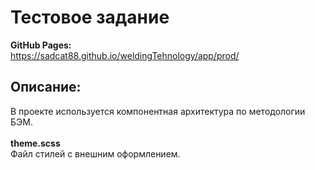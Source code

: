 # Тестовое задание

**GitHub Pages:**<br>
https://sadcat88.github.io/weldingTehnology/app/prod/<br>

## Описание:
В проекте используется компонентная архитектура по методологии БЭМ. <br>
<br>
**theme.scss**<br>
Файл стилей с внешним оформлением.<br>
